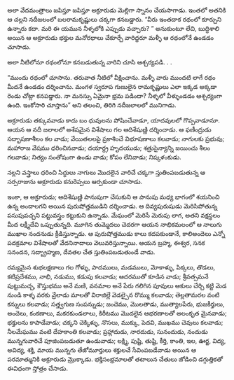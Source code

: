 ﻿అలా వేదమంత్రాలు జపిస్తూ జపిస్తూ అక్రూరుడు మెల్లిగా స్నానం చేయసాగాడు. ఇంతలో అతనికి ఆ చల్లని నదీజలంలో బలరామకృష్ణులు చక్కగా కనబడ్డారు. “వీరు ఇంతదాక రథంలో కూర్చుని ఉన్నారు కదా. మరి ఈ యమున నీళ్ళలోకి ఎప్పుడు వచ్చారు? ” అనుకుంటూ లేచి, బుద్ధిశాలి అయిన ఆ అక్రూరుడు భక్తుల మనోరథాలు చేకూర్చే వారిద్దరూ మళ్ళీ ఆ రథంలోనే ఉండడం చూసాడు. 

అలా నీటిలోనూ రథంలోనూ కనబడుతున్న వారిని చూసి ఆశ్చర్యపడి. . . 

“ముందు రథంలో చూసాను. తరువాత నీటిలో వీక్షించాను. మళ్ళీ వారు ముందటి లాగే రథం మీదనే ఉండడం దర్శించాను. మంగళ స్వరూప గుణులైన రామకృష్ణులు ఎలా ఇక్కడ అక్కడా రెండు చోట్లా కనపడ్డారు. నా మనస్సు ఏమైనా భ్రమ పడిందా? నీళ్ళలో వీళ్ళుండడం ఆశ్చర్యంగా ఉంది. ఇంకోసారి చూస్తాను” అని తలంచి, తిరిగి నదీజలాలలో మునిగాడు. 

అక్రూరుడు తక్కువవాడు కాదు బం ధువులను పోషించేవాడూ, యాదవులలో గొప్పవాడూనూ. ఆయన ఆ నదీ జలాలలో అశేషమైన విశేషాలు గల ఆదిశేషుణ్ణి దర్శించాడు. ఆ ఫణీంద్రుడు సద్భాషణాశీలం కల వాడు; వేయితలలపై ప్రకాశించే విభూషణాలు కలవాడు; నాగులకు ప్రభువు; మహారాజ వేషము ధరించినవాడు; దయార్ద్ర హృదయుడు; శత్రుసైన్యాన్ని జయించు శీలం గలవాడు; నిత్యం సంతోషంగా ఉండు వాడు; కోపం లేనివాడు; నిష్కళంకుడు. 

నల్లని వస్త్రాలు ధరించి సిద్ధులు నాగులు మొదలైన వారిచే చక్కగా స్తుతింపబడుతున్న ఆ సర్పరాజును అక్రూరుడు కనురెప్పలు ఆర్పకుండా చూసాడు. 

ఇంకా, ఆ అక్రూరుడు; ఆదిశేషుణ్ణి పానుపుగా చేసుకుని ఆ పానుపు మధ్య భాగంలో శయనించి ఉన్న అందాలగని అయిన పురుషోత్తముడిని దర్శించాడు. ఆ దివ్యపురుషుడు మెరిసిపోతున్న పసుపుపచ్చని పట్టువస్త్రం కట్టుకుని ఉన్నాడు. మేఘంలో మెరిసే మెరుపు లాగ, అతని వక్షస్థలం మీద లక్ష్మీదేవి ఒప్పుతున్నది. మూగిన తుమ్మెదలు చెదరగా ఆయన నాభికమలంలో ఆ నాలుగు ముఖాల నందనుడు క్రీడిస్తున్నాడు. ఆ పురుషోత్తముడు కాలు కదపకుండానే, కాలిఅందెలు ఎన్నో పదక్రమాల విశేషాలతో వేదనినాదాలు వెలువరిస్తున్నాయి. ఆయన బ్రహ్మ, ఈశ్వర, సనక సనందన, సద్బ్రాహ్మణ, దేవతల చేత స్తుతింపబడుతుండే వాడు. 

రమ్యమైన శుభలక్షణాలు గల గోళ్ళు, పాదములు, మడములు, మోకాళ్ళు, పిక్కలు, తొడలు, కటిప్రదేశము, నాభి, నడుము, కడుపు కలవాడు; ఆదరముతో కూడిన వాడు; శ్రీవత్సమనే పుట్టుమచ్చ, కౌస్తుభము అనే మణి, వనమాల అనే పేరు గలిగిన పూవులు ఆకులు చేర్చి కట్టి మెడ నుండి కాళ్ళ వరకు వ్రేలాడు మాలతో విరాజిల్లే వెడల్పైన రొమ్ము కలవాడు; తెల్లతామరల వంటి కన్నులు కలవాడు; సత్త్వగుణ సంపన్నుడు; జందెము, మొలతాడు, ముత్యాలపేరు, భుజకీర్తులు, అందెలు, కంకణాలు, మకరకుండలాలు, కిరీటము మొదలైన ఆభరణాలతో అలంకృత మైనవాడు; భక్తులను కాపాడేవాడు; చక్కని చెక్కిళ్ళు, నొసలు, ముక్కు, పెదవి, ముఖము చెవులు కలవాడు; నీలమేఘము వంటి దేహకాంతి కలవాడు; ప్రహ్లాదుడు, నారదుడు, సునందుడు, నందుడు మున్నగువారిచే పూజింపబడుతూ ఉండువాడు; లక్ష్మి, పుష్టి, తుష్టి, కీర్తి, కాంతి, ఇల, ఊర్జ, విద్య, అవిద్య, శక్తి, మాయ మున్నగు తేజోమూర్తులు శక్తులచే సేవింపబడేవాడు అయిన ఆ పరమాత్మునికి అక్రూరుడు మ్రొక్కాడు. భక్తిసంభ్రమాలతో తటాలున చేతులు జోడించి డగ్గుత్తికతో ఈవిధంగా స్తోత్రం చేసాడు. 

